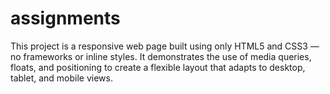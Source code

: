 # assignments
This project is a responsive web page built using only HTML5 and CSS3 — no frameworks or inline styles. It demonstrates the use of media queries, floats, and positioning to create a flexible layout that adapts to desktop, tablet, and mobile views.
